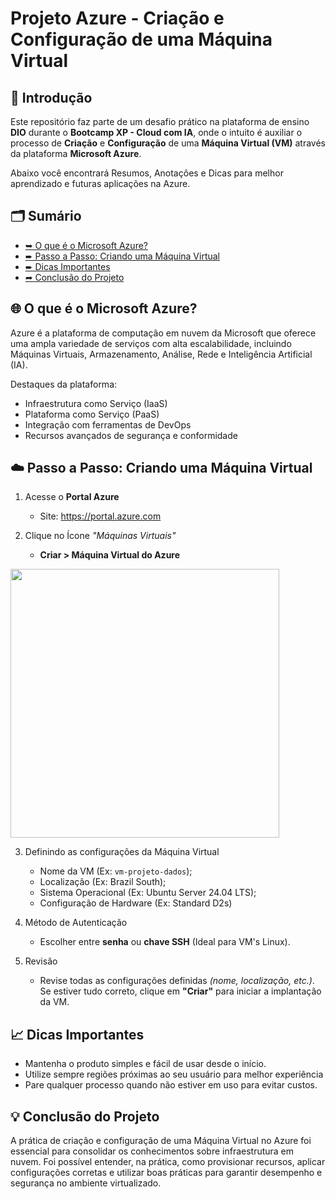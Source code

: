 # Projeto Azure - Criação e Configuração de uma Máquina Virtual

<!----------- Introdução ---------->
## 📌 Introdução
Este repositório faz parte de um desafio prático na plataforma de ensino **DIO** durante o **Bootcamp XP - Cloud com IA**, onde o intuito é auxiliar o processo de **Criação** e **Configuração** de uma **Máquina Virtual (VM)** através da plataforma **Microsoft Azure**.           

Abaixo você encontrará Resumos, Anotações e Dicas para melhor aprendizado e futuras aplicações na Azure.

<!----------- Sumário ---------->
## 🗂️ Sumário
- [➥ O que é o Microsoft Azure?](#o-que-é-o-microsoft-azure)
- [➨ Passo a Passo: Criando uma Máquina Virtual](#passo-a-passo-criando-uma-máquina-virtual)
- [➨ Dicas Importantes](#dicas-importantes)
- [➦ Conclusão do Projeto](#conclusão-do-projeto)

<!----------- O que é o Microsoft Azure? ---------->
## <a id="o-que-é-o-microsoft-azure">🌐 O que é o Microsoft Azure?</a>
Azure é a plataforma de computação em nuvem da Microsoft que oferece uma ampla variedade de serviços com alta escalabilidade, incluindo Máquinas Virtuais, Armazenamento, Análise, Rede e Inteligência Artificial (IA).

Destaques da plataforma:

* Infraestrutura como Serviço (IaaS)
* Plataforma como Serviço (PaaS)
* Integração com ferramentas de DevOps
* Recursos avançados de segurança e conformidade

## <a id="passo-a-passo-criando-uma-máquina-virtual">☁️ Passo a Passo: Criando uma Máquina Virtual</a>
1. Acesse o **Portal Azure** 
   * Site: https://portal.azure.com

2. Clique no Ícone *"Máquinas Virtuais"*  
   * **Criar > Máquina Virtual do Azure**

  <img src="https://github.com/user-attachments/assets/f5694bfe-3472-4159-b6ed-28bedb784324" width="430"/>

3. Definindo as configurações da Máquina Virtual
    * Nome da VM (Ex: `vm-projeto-dados`);
    * Localização (Ex: Brazil South);
    * Sistema Operacional (Ex: Ubuntu Server 24.04 LTS);
    * Configuração de Hardware (Ex: Standard D2s)

5. Método de Autenticação  
   * Escolher entre **senha** ou **chave SSH** (Ideal para VM's Linux).
  
6. Revisão  
   * Revise todas as configurações definidas *(nome, localização, etc.)*. Se estiver tudo correto, clique em **"Criar"** para iniciar a implantação da VM.

<!----------- Dicas importantes ---------->
## <a id="dicas-importantes">📈 Dicas Importantes</a>
* Mantenha o produto simples e fácil de usar desde o início.
* Utilize sempre regiões próximas ao seu usuário para melhor experiência
* Pare qualquer processo quando não estiver em uso para evitar custos.

<!----------- Conclusão do Projeto ---------->
## <a id="conclusão-do-projeto">💡 Conclusão do Projeto</a>
A prática de criação e configuração de uma Máquina Virtual no Azure foi essencial para consolidar os conhecimentos sobre infraestrutura em nuvem. Foi possível entender, na prática, como provisionar recursos, aplicar configurações corretas e utilizar boas práticas para garantir desempenho e segurança no ambiente virtualizado.
